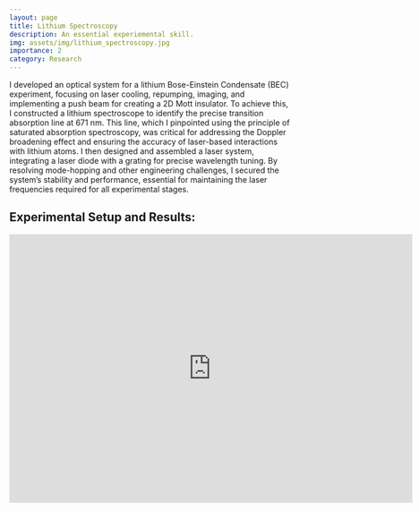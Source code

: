 ```yaml
---
layout: page
title: Lithium Spectroscopy
description: An essential experiemental skill.
img: assets/img/lithium_spectroscopy.jpg
importance: 2
category: Research
---
```

I developed an optical system for a lithium Bose-Einstein Condensate (BEC) experiment, focusing on laser cooling, repumping, imaging, and implementing a push beam for creating a 2D Mott insulator. To achieve this, I constructed a lithium spectroscope to identify the precise transition absorption line at 671 nm. This line, which I pinpointed using the principle of saturated absorption spectroscopy, was critical for addressing the Doppler broadening effect and ensuring the accuracy of laser-based interactions with lithium atoms. I then designed and assembled a laser system, integrating a laser diode with a grating for precise wavelength tuning. By resolving mode-hopping and other engineering challenges, I secured the system’s stability and performance, essential for maintaining the laser frequencies required for all experimental stages.

## Experimental Setup and Results:
<iframe width="720" height="480" src="https://www.youtube.com/embed/bV-Zy4wl7E8?si=6CSYEWx2d0YFaMIr" title="YouTube video player" frameborder="0" allow="accelerometer; autoplay; clipboard-write; encrypted-media; gyroscope; picture-in-picture; web-share" referrerpolicy="strict-origin-when-cross-origin" allowfullscreen></iframe>